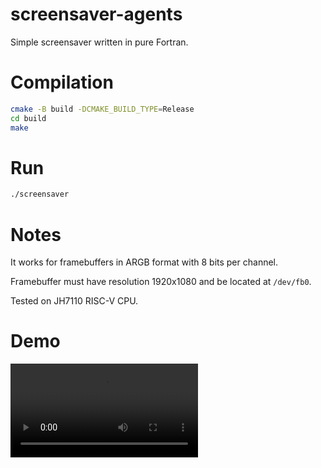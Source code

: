 # screensaver-agents

Simple screensaver written in pure Fortran.

# Compilation

```bash
cmake -B build -DCMAKE_BUILD_TYPE=Release
cd build
make
```

# Run

```bash
./screensaver
```

# Notes

It works for framebuffers in ARGB format with 8 bits per channel.

Framebuffer must have resolution 1920x1080 and be located at `/dev/fb0`.

Tested on JH7110 RISC-V CPU.

# Demo

![Demo](/demo/demo.mov)
